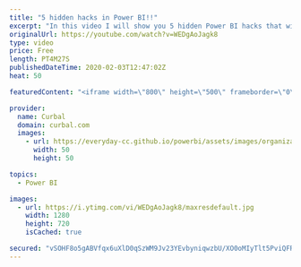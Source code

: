 ```yaml
---
title: "5 hidden hacks in Power BI!!"
excerpt: "In this video I will show you 5 hidden Power BI hacks that will boost your productivity!! Back at you: Did you know them all? Do you have new hacks for us? Let us know in the comments box.  Here you can download all the pbix files: https://curbal.com/donwload-center\r \r SUBSCRIBE to learn more about Power"
originalUrl: https://youtube.com/watch?v=WEDgAoJagk8
type: video
price: Free
length: PT4M27S
publishedDateTime: 2020-02-03T12:47:02Z
heat: 50

featuredContent: "<iframe width=\"800\" height=\"500\" frameborder=\"0\" src=\"https://www.youtube.com/embed/WEDgAoJagk8\" allow=\"accelerometer; autoplay; encrypted-media; gyroscope; picture-in-picture\" allowfullscreen></iframe>"

provider:
  name: Curbal
  domain: curbal.com
  images:
    - url: https://everyday-cc.github.io/powerbi/assets/images/organizations/curbal.com-50x50.jpg
      width: 50
      height: 50

topics:
  - Power BI

images:
  - url: https://i.ytimg.com/vi/WEDgAoJagk8/maxresdefault.jpg
    width: 1280
    height: 720
    isCached: true

secured: "vSOHF8o5gABVfqx6uXlD0qSzWM9Jv23YEvbyniqwzbU/XO0oMIyTlt5PviQFRhw5jEPMxHPRWqSLCuvVsmc+7+sagic7e/MXbFAzbkampj+sFYtT42M2dVIUzfe4yWoaSL+dz52ejlJ7X0qbEnHAZTo4DCssHchGIW8edOGfnI0Nb8mr1UuI2bPZHJgvgsqGnmMkfwEbVWQyMRbxd9F09H7W337S3B60xBDAJICI/d8SffgW0rZ0k+6u2eq98PI+OSm26I02/glGzYK3eL+uZuozXYL1DAjKVz3HOJTNGxBvMRLWA4e2K2grxI1J6no7V4+12TGqLA9NdJh7/s8ZZ3IjQyd/6CH+6kR8ZjWMy7jUIc9JbCwmK4fu89pNWkbKy1nbThOv9S9wzD65NWfDzo9LCKJGfA9FP4Dqoq84ux4=;rjPdMHOxLbQtJzOv4tKZ3Q=="
---
```


